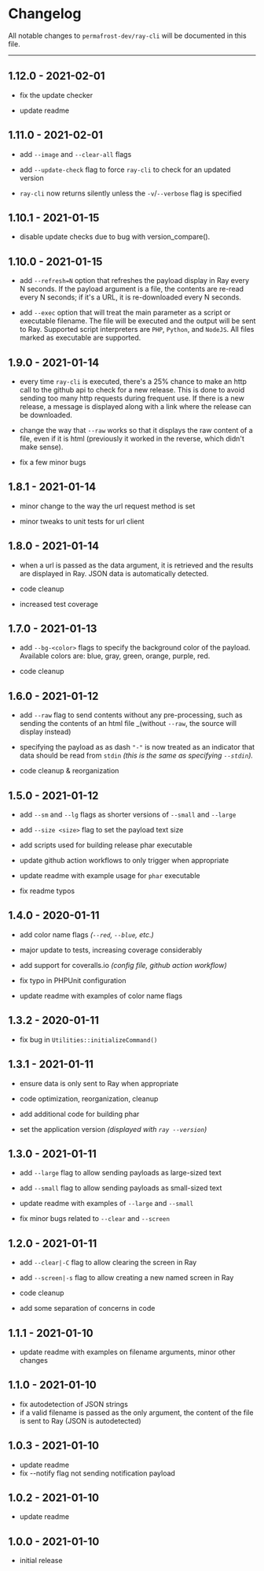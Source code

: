 # Changelog

All notable changes to `permafrost-dev/ray-cli` will be documented in this file.

---

## 1.12.0 - 2021-02-01

- fix the update checker

- update readme

## 1.11.0 - 2021-02-01

- add `--image` and `--clear-all` flags

- add `--update-check` flag to force `ray-cli` to check for an updated version

- `ray-cli` now returns silently unless the `-v`/`--verbose` flag is specified

## 1.10.1 - 2021-01-15

- disable update checks due to bug with version_compare().

## 1.10.0 - 2021-01-15

- add `--refresh=N` option that refreshes the payload display in Ray every N seconds.  If the payload argument is a file, the contents are re-read every N seconds; if it's a URL, it is re-downloaded every N seconds.

- add `--exec` option that will treat the main parameter as a script or executable filename.  The file will be executed and the output will be sent to Ray.  Supported script interpreters are `PHP`, `Python`, and `NodeJS`.  All files marked as executable are supported.

## 1.9.0 - 2021-01-14

- every time `ray-cli` is executed, there's a 25% chance to make an http call to the github api to check for a new release.  This is done to avoid sending too many http requests during frequent use.  If there is a new release, a message is displayed along with a link where the release can be downloaded.

- change the way that `--raw` works so that it displays the raw content of a file, even if it is html (previously it worked in the reverse, which didn't make sense).

- fix a few minor bugs

## 1.8.1 - 2021-01-14

- minor change to the way the url request method is set

- minor tweaks to unit tests for url client

## 1.8.0 - 2021-01-14

- when a url is passed as the data argument, it is retrieved and the results are displayed in Ray.  JSON data is automatically detected.

- code cleanup

- increased test coverage

## 1.7.0 - 2021-01-13

- add `--bg-<color>` flags to specify the background color of the payload.  Available colors are: blue, gray, green, orange, purple, red.

- code cleanup

## 1.6.0 - 2021-01-12

- add `--raw` flag to send contents without any pre-processing, such as sending the contents of an html file _(without `--raw`, the source will display instead)

- specifying the payload as  as dash `"-"` is now treated as an indicator that data should be read from `stdin` _(this is the same as specifying `--stdin`)._

- code cleanup & reorganization

## 1.5.0 - 2021-01-12

- add `--sm` and `--lg` flags as shorter versions of `--small` and `--large`

- add `--size <size>` flag to set the payload text size

- add scripts used for building release phar executable

- update github action workflows to only trigger when appropriate

- update readme with example usage for `phar` executable

- fix readme typos

## 1.4.0 - 2020-01-11

- add color name flags *(`--red`, `--blue`, etc.)*

- major update to tests, increasing coverage considerably

- add support for coveralls.io _(config file, github action workflow)_

- fix typo in PHPUnit configuration

- update readme with examples of color name flags

## 1.3.2 - 2020-01-11

- fix bug in `Utilities::initializeCommand()`

## 1.3.1 - 2021-01-11

- ensure data is only sent to Ray when appropriate

- code optimization, reorganization, cleanup

- add additional code for building phar

- set the application version _(displayed with `ray --version`)_

## 1.3.0 - 2021-01-11

- add `--large` flag to allow sending payloads as large-sized text

- add `--small` flag to allow sending payloads as small-sized text

- update readme with examples of `--large` and `--small`

- fix minor bugs related to `--clear` and `--screen`

## 1.2.0 - 2021-01-11

- add `--clear|-C` flag to allow clearing the screen in Ray

- add `--screen|-s` flag to allow creating a new named screen in Ray

- code cleanup

- add some separation of concerns in code

## 1.1.1 - 2021-01-10

- update readme with examples on filename arguments, minor other changes

## 1.1.0 - 2021-01-10

- fix autodetection of JSON strings
- if a valid filename is passed as the only argument, the content of the file is sent to Ray (JSON is autodetected)

## 1.0.3 - 2021-01-10

- update readme
- fix --notify flag not sending notification payload

## 1.0.2 - 2021-01-10

- update readme

## 1.0.0 - 2021-01-10

- initial release
